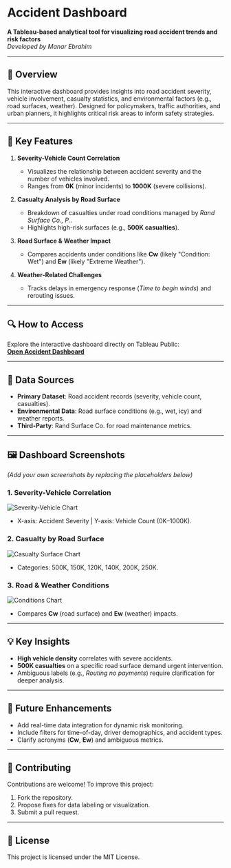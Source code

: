 # Accident Dashboard  
**A Tableau-based analytical tool for visualizing road accident trends and risk factors**  
*Developed by Manar Ebrahim*  

---

## 📌 Overview  
This interactive dashboard provides insights into road accident severity, vehicle involvement, casualty statistics, and environmental factors (e.g., road surfaces, weather). Designed for policymakers, traffic authorities, and urban planners, it highlights critical risk areas to inform safety strategies.  

---

## 🚀 Key Features  
1. **Severity-Vehicle Count Correlation**  
   - Visualizes the relationship between accident severity and the number of vehicles involved.  
   - Ranges from **0K** (minor incidents) to **1000K** (severe collisions).  

2. **Casualty Analysis by Road Surface**  
   - Breakdown of casualties under road conditions managed by *Rand Surface Co., P.*.  
   - Highlights high-risk surfaces (e.g., **500K casualties**).  

3. **Road Surface & Weather Impact**  
   - Compares accidents under conditions like **Cw** (likely "Condition: Wet") and **Ew** (likely "Extreme Weather").  

4. **Weather-Related Challenges**  
   - Tracks delays in emergency response (*Time to begin winds*) and rerouting issues.  

---

## 🔍 How to Access  
Explore the interactive dashboard directly on Tableau Public:  
**[Open Accident Dashboard](https://public.tableau.com/app/profile/manar.ebrahim/viz/AccidenyDashboard/Dashboard1?publish=yes)**  

---

## 📂 Data Sources  
- **Primary Dataset**: Road accident records (severity, vehicle count, casualties).  
- **Environmental Data**: Road surface conditions (e.g., wet, icy) and weather reports.  
- **Third-Party**: Rand Surface Co. for road maintenance metrics.  

---

## 🖼️ Dashboard Screenshots  
*(Add your own screenshots by replacing the placeholders below)*  

### 1. Severity-Vehicle Correlation  
![Severity-Vehicle Chart](https://via.placeholder.com/400x200?text=Severity+vs.+Vehicle+Count)  
- X-axis: Accident Severity | Y-axis: Vehicle Count (0K–1000K).  

### 2. Casualty by Road Surface  
![Casualty Surface Chart](https://via.placeholder.com/400x200?text=Rand+Surface+Casualties)  
- Categories: 500K, 150K, 120K, 140K, 200K, 250K.  

### 3. Road & Weather Conditions  
![Conditions Chart](https://via.placeholder.com/400x200?text=Cw+vs.+Ew)  
- Compares **Cw** (road surface) and **Ew** (weather) impacts.  

---

## 💡 Key Insights  
- **High vehicle density** correlates with severe accidents.  
- **500K casualties** on a specific road surface demand urgent intervention.  
- Ambiguous labels (e.g., *Routing no payments*) require clarification for deeper analysis.  

---

## 🔧 Future Enhancements  
- Add real-time data integration for dynamic risk monitoring.  
- Include filters for time-of-day, driver demographics, and accident types.  
- Clarify acronyms (**Cw**, **Ew**) and ambiguous metrics.  

---

## 🤝 Contributing  
Contributions are welcome! To improve this project:  
1. Fork the repository.  
2. Propose fixes for data labeling or visualization.  
3. Submit a pull request.  

---

## 📄 License  
This project is licensed under the MIT License.  
